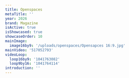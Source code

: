 ```yaml
---
title: Openspaces
metaTitle: ''
year: 2026
brand: Magazine
isActive: true
isShowcased: true
showcaseOrder: 10
mainImage:
  image16by9: '/uploads/openspaces/Opensapces 16:9.jpg'
mainVideo: '517052793'
videoLoop:
  loop16by9: '1041763082'
  loop9by16: '1041764114'
introduction: ''
---
```


